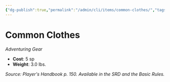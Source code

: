 ```yaml
---
{"dg-publish":true,"permalink":"/admin/cli/items/common-clothes/","tags":["compendium/src/5e/phb","item/gear"],"updated":"2025-01-11T15:32:15.898+00:00"}
---
```


# Common Clothes
*Adventuring Gear*  

- **Cost**: 5 sp
- **Weight**: 3.0 lbs.

*Source: Player's Handbook p. 150. Available in the SRD and the Basic Rules.*